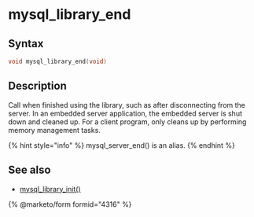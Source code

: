# mysql\_library\_end

## Syntax

```c
void mysql_library_end(void)
```

## Description

Call when finished using the library, such as after disconnecting from the server. In an embedded server application, the embedded server is shut down and cleaned up. For a client program, only cleans up by performing memory management tasks.

{% hint style="info" %}
mysql\_server\_end() is an alias.
{% endhint %}

## See also

* [mysql\_library\_init()](mysql_library_init.md)


{% @marketo/form formid="4316" %}
